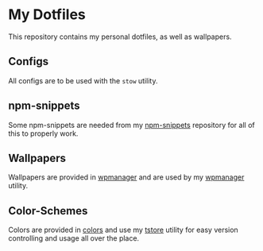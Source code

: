 # My Dotfiles
This repository contains my personal dotfiles, as well as wallpapers.

## Configs
All configs are to be used with the `stow` utility.

## npm-snippets
Some npm-snippets are needed from my [npm-snippets](https://github.com/paulavery/npm-snippets) repository for all of this to properly work.

## Wallpapers
Wallpapers are provided in [wpmanager](wpmanager) and are used by my [wpmanager](https://www.npmjs.com/package/wpmanager) utility.

## Color-Schemes
Colors are provided in [colors](colors) and use my [tstore](https://www.npmjs.com/package/tstore) utility for easy version controlling and usage all over the place.
